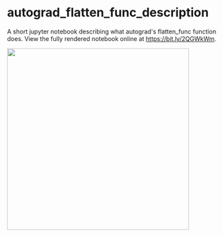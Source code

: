 # autograd_flatten_func_description
A short jupyter notebook describing what autograd's flatten_func function does.  View the fully rendered notebook online at https://bit.ly/2QGWkWm.


<img src="https://github.com/jermwatt/autograd_flatten_func_description/blob/master/flattening.png" width="425"/> 
